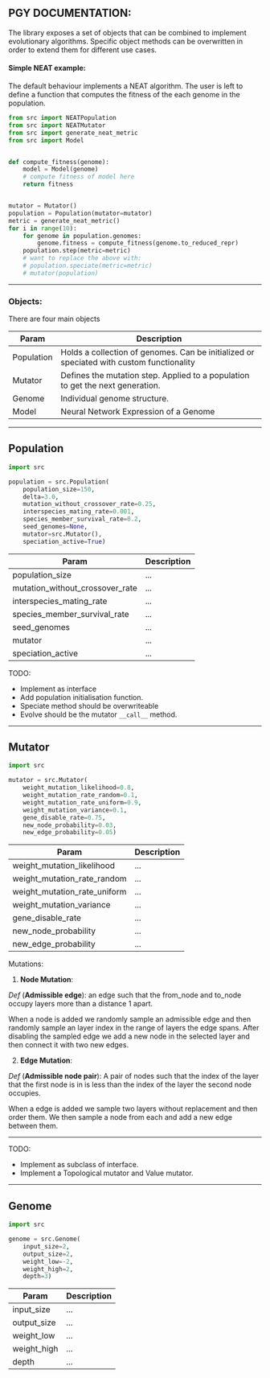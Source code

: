 ## PGY DOCUMENTATION:

The library exposes a set of objects that can be combined to implement evolutionary 
algorithms. Specific object methods can be overwritten in order to extend 
them for different use cases.

#### Simple NEAT example:

The default behaviour implements a NEAT algorithm. The user is left to define a 
function that computes the fitness of the each genome in the population.

```python
from src import NEATPopulation
from src import NEATMutator
from src import generate_neat_metric
from src import Model


def compute_fitness(genome):
    model = Model(genome)
    # compute fitness of model here
    return fitness


mutator = Mutator()
population = Population(mutator=mutator)
metric = generate_neat_metric()
for i in range(10):
    for genome in population.genomes:
        genome.fitness = compute_fitness(genome.to_reduced_repr)
    population.step(metric=metric)
    # want to replace the above with: 
    # population.speciate(metric=metric)
    # mutator(population)

```

___

### Objects:

There are four main objects

| Param | Description |
| --- | ----------- |
| Population | Holds a collection of genomes. Can be initialized or speciated with custom functionality |
| Mutator | Defines the mutation step. Applied to a population to get the next generation. |
| Genome | Individual genome structure. |
| Model | Neural Network Expression of a Genome |


___


## Population

```python
import src

population = src.Population(
    population_size=150, 
    delta=3.0,
    mutation_without_crossover_rate=0.25,
    interspecies_mating_rate=0.001,
    species_member_survival_rate=0.2,
    seed_genomes=None,
    mutator=src.Mutator(),
    speciation_active=True)
```
| Param | Description |
| --- | ----------- |
| population_size | ... |
| mutation_without_crossover_rate | ... |
| interspecies_mating_rate | ... |
| species_member_survival_rate | ... |
| seed_genomes | ... |
| mutator | ... |
| speciation_active | ... |

TODO:
- Implement as interface
- Add population initialisation function.
- Speciate method should be overwriteable
- Evolve should be the mutator `__call__` method.


___


## Mutator

```python
import src

mutator = src.Mutator(
    weight_mutation_likelihood=0.8,
    weight_mutation_rate_random=0.1,
    weight_mutation_rate_uniform=0.9,
    weight_mutation_variance=0.1,
    gene_disable_rate=0.75,
    new_node_probability=0.03,
    new_edge_probability=0.05)
```

| Param | Description |
| --- | ----------- |
| weight_mutation_likelihood | ... |
| weight_mutation_rate_random | ... |
| weight_mutation_rate_uniform | ... |
| weight_mutation_variance | ... |
| gene_disable_rate | ... |
| new_node_probability | ... |
| new_edge_probability | ... |

Mutations:

1. **Node Mutation**:

  *Def* (**Admissible edge**): an edge such that the from_node and to_node occupy layers more than a distance 1 apart.

  When a node is added we randomly sample an admissible edge and then randomly sample an layer index in the range of layers the edge spans. After disabling the sampled edge we add a new node in the selected layer and then connect it with two new edges.

2. **Edge Mutation**:

  *Def* (**Admissible node pair**): A pair of nodes such that the index of the layer that the first node is in is less than the index of the layer the second node occupies.

  When a edge is added we sample two layers without replacement and then order them. We then sample a node from each and add a new edge between them.

___

TODO:
- Implement as subclass of interface.
- Implement a Topological mutator and Value mutator.
___

## Genome

```python
import src

genome = src.Genome(
    input_size=2,
    output_size=2,
    weight_low=-2,
    weight_high=2,
    depth=3)
```
| Param | Description |
| --- | ----------- |
| input_size | ... |
| output_size | ... |
| weight_low | ... |
| weight_high | ... |
| depth | ... |
